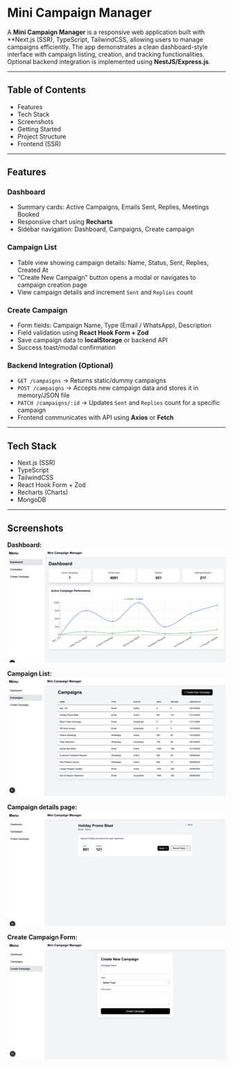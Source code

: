 # Mini Campaign Manager

A **Mini Campaign Manager** is a responsive web application built with **Next.js (SSR), TypeScript, TailwindCSS, allowing users to manage campaigns efficiently. The app demonstrates a clean dashboard-style interface with campaign listing, creation, and tracking functionalities. Optional backend integration is implemented using **NestJS/Express.js**.

---

## Table of Contents

- Features  
- Tech Stack
- Screenshots
- Getting Started
- Project Structure
- Frontend (SSR)
  
---

## Features

### Dashboard
- Summary cards: Active Campaigns, Emails Sent, Replies, Meetings Booked  
- Responsive chart using **Recharts**  
- Sidebar navigation: Dashboard, Campaigns, Create campaign  

### Campaign List
- Table view showing campaign details: Name, Status, Sent, Replies, Created At  
- "Create New Campaign" button opens a modal or navigates to campaign creation page  
- View campaign details and increment `Sent` and `Replies` count  

### Create Campaign
- Form fields: Campaign Name, Type (Email / WhatsApp), Description  
- Field validation using **React Hook Form + Zod**  
- Save campaign data to **localStorage** or backend API  
- Success toast/modal confirmation  

### Backend Integration (Optional)
- `GET /campaigns` → Returns static/dummy campaigns  
- `POST /campaigns` → Accepts new campaign data and stores it in memory/JSON file  
- `PATCH /campaigns/:id` → Updates `Sent` and `Replies` count for a specific campaign  
- Frontend communicates with API using **Axios** or **Fetch**

---

## Tech Stack

- Next.js (SSR)  
- TypeScript  
- TailwindCSS  
- React Hook Form + Zod  
- Recharts (Charts)  
- MongoDB

---

## Screenshots

**Dashboard:**  
![Dashboard](screenshots/dashboard.png)  

**Campaign List:**  
![Campaign List](screenshots/campaign_list.png)  

**Campaign details page:**  
![Create Campaign](screenshots/campaign_details.png) 

**Create Campaign Form:**  
![Create Campaign](screenshots/campaign_form.png)   